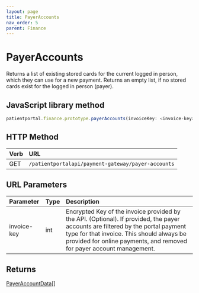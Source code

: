 ```yaml
---
layout: page
title: PayerAccounts
nav_order: 5
parent: Finance
---
```


# PayerAccounts

Returns a list of existing stored cards for the current logged in person, which they can use for a new payment. Returns an empty list, if no stored cards exist for the logged in person (payer).

## JavaScript library method

```javascript
patientportal.finance.prototype.payerAccounts(invoiceKey: <invoice-key>)
```

## HTTP Method

| Verb | URL                                               |
|:-----|:--------------------------------------------------|
| GET | `/patientportalapi/payment-gateway/payer-accounts` |

## URL Parameters

| Parameter | Type   | Description                                                 |
|:----------|:-------|:------------------------------------------------------------|
| invoice-key | int | Encrypted Key of the invoice provided by the API. (Optional). If provided, the payer accounts are filtered by the portal payment type for that invoice. This should always be provided for online payments, and removed for payer account management. |

## Returns

[PayerAccountData](../objects-and-data-types/payeraccountdata)[]
